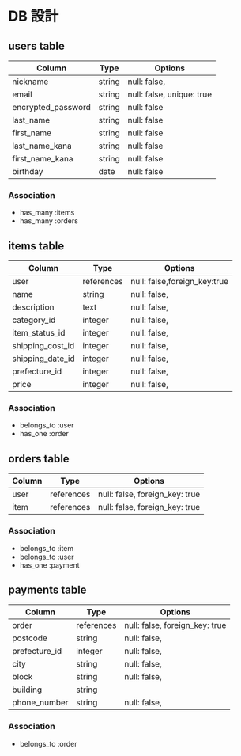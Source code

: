 # DB 設計


## users table

| Column             | Type                | Options                   |
|--------------------|---------------------|---------------------------|
| nickname           | string              | null: false,              |
| email              | string              | null: false, unique: true |
| encrypted_password | string              | null: false               |
| last_name          | string              | null: false               |
| first_name         | string              | null: false               |
| last_name_kana     | string              | null: false               |
| first_name_kana    | string              | null: false               |
| birthday           | date                | null: false               |


### Association

* has_many :items
* has_many :orders



## items table

| Column            |  Type       | Options                      |
|-------------------|-------------|------------------------------|
| user              | references  | null: false,foreign_key:true |
| name              | string      | null: false,                 |
| description       | text        | null: false,                 |
| category_id       | integer     | null: false,                 |
| item_status_id    | integer     | null: false,                 |
| shipping_cost_id  | integer     | null: false,                 |
| shipping_date_id  | integer     | null: false,                 |
| prefecture_id     | integer     | null: false,                 |
| price             | integer     | null: false,                 |



### Association

- belongs_to :user
- has_one :order



## orders table

| Column      | Type       | Options                        |
|-------------|------------|--------------------------------|
| user        | references | null: false, foreign_key: true |
| item        | references | null: false, foreign_key: true |


### Association

- belongs_to :item
- belongs_to :user
- has_one :payment



## payments table

| Column        | Type       | Options                          | 
|---------------|------------|----------------------------------|
| order         | references | null: false, foreign_key: true   |
| postcode      | string     | null: false,                     |
| prefecture_id | integer    | null: false,                     |
| city          | string     | null: false,                     |
| block         | string     | null: false,                     |
| building      | string     |                                  |
| phone_number  | string     | null: false,                     |


### Association
- belongs_to :order
